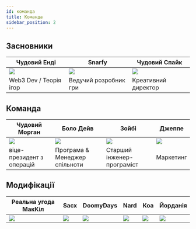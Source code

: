 ```yaml
---
id: команда
title: Команда
sidebar_position: 2
---
```


## Засновники

| Чудовий Енді            | Snarfy                | Чудовий Спайк            |
| ----------------------- | --------------------- | ------------------------ |
| ![](/img/NiftyAndy.png) | ![](/img/snarfy.png)  | ![](/img/NiftySpike.png) |
| Web3 Dev / Теорія ігор  | Ведучий розробник гри | Креативний директор      |

## Команда

| Чудовий Морган            | Боло Дейв                     | Зойбі                      | Джеппе              |
| ------------------------- | ----------------------------- | -------------------------- | ------------------- |
| ![](/img/NiftyMorgan.png) | ![](/img/bolo.png)            | ![](/img/zoiby.png)        | ![](/img/jeppe.png) |
| віце-президент з операцій | Програма & Менеджер спільноти | Старший інженер-програміст | Маркетинг           |

## Модифікації

| Реальна угода МакКіл   | Sacx               | DoomyDays           | Nard               | Коа               | Йорданія             |
| ---------------------- | ------------------ | ------------------- | ------------------ | ----------------- | -------------------- |
| ![](/img/realdeal.png) | ![](/img/sacx.png) | ![](/img/doomy.png) | ![](/img/nard.png) | ![](/img/koa.png) | ![](/img/jordan.png) |
